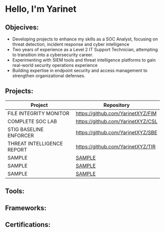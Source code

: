 # Hello, I'm Yarinet 

## Objecives:
- Developing projects to enhance my skills as a SOC Analyst, focusing on threat detection, incident response and cyber intelligence
- Two years of experience as a Level 2 IT Support Technician, attempting to transition into a cybersecurity career. 
- Experimenting with SIEM tools and threat intelligence platforms to gain real-world security operations experience
- Building expertise in endpoint security and access management to strengthen organizational defenses.

## Projects:
<table>
  <thead>
    <tr>
      <th>Project</th>
      <th>Repository</th>
    </tr>
  </thead>
  <tbody>
    <tr>
      <td>FILE INTEGRITY MONITOR</td>
      <td><a href="https://github.com/YarinetXYZ/FIM">https://github.com/YarinetXYZ/FIM</a></td>
    </tr>
    <tr>
      <td>COMPLETE SOC LAB</td>
      <td><a href="https://github.com/YarinetXYZ/CSL">https://github.com/YarinetXYZ/CSL</a></td>
    </tr>
    <tr>
      <td>STIG BASELINE ENFORCER</td>
      <td><a href="https://github.com/YarinetXYZ/SBE">https://github.com/YarinetXYZ/SBE</a></td>
    </tr>
    <tr>
      <td>THREAT INTELLIGENCE REPORT</td>
      <td><a href="https://github.com/YarinetXYZ/TIR">https://github.com/YarinetXYZ/TIR</td>
    </tr>
    <tr>
      <td>SAMPLE</td>
      <td><a href="https://github.com/YarinetXYZ">SAMPLE</td>
    </tr>
    <tr>
      <td>SAMPLE</td>
      <td><a href="https://github.com/YarinetXYZ">SAMPLE</td>
    </tr>
      <tr>
      <td>SAMPLE</td>
      <td><a href="https://github.com/YarinetXYZ">SAMPLE</td>
    </tr> 
  </tbody>
</table>

## Tools:

## Frameworks:

## Certifications:


